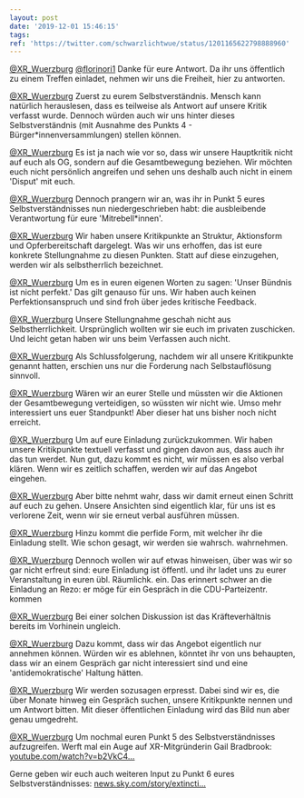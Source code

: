 ```yaml
---
layout: post
date: '2019-12-01 15:46:15'
tags: 
ref: 'https://twitter.com/schwarzlichtwue/status/1201165622798888960'
---
```

[@XR_Wuerzburg](https://twitter.com/XR_Wuerzburg) [@florinori1](https://twitter.com/florinori1) Danke für eure Antwort. Da ihr uns öffentlich zu einem Treffen einladet, nehmen wir uns die Freiheit, hier zu antworten.

[@XR_Wuerzburg](https://twitter.com/XR_Wuerzburg) Zuerst zu eurem Selbstverständnis. Mensch kann natürlich herauslesen, dass es teilweise als Antwort auf unsere Kritik verfasst wurde. Dennoch würden auch wir uns hinter dieses Selbstverständnis (mit Ausnahme des Punkts 4 - Bürger\*innenversammlungen) stellen können.

[@XR_Wuerzburg](https://twitter.com/XR_Wuerzburg) Es ist ja nach wie vor so, dass wir unsere Hauptkritik nicht auf euch als OG, sondern auf die Gesamtbewegung beziehen. Wir möchten euch nicht persönlich angreifen und sehen uns deshalb auch nicht in einem 'Disput' mit euch.

[@XR_Wuerzburg](https://twitter.com/XR_Wuerzburg) Dennoch prangern wir an, was ihr in Punkt 5 eures Selbstverständnisses nun niedergeschrieben habt: die ausbleibende Verantwortung für eure 'Mitrebell\*innen'.

[@XR_Wuerzburg](https://twitter.com/XR_Wuerzburg) Wir haben unsere Kritikpunkte an Struktur, Aktionsform und Opferbereitschaft dargelegt. Was wir uns erhoffen, das ist eure konkrete Stellungnahme zu diesen Punkten. Statt auf diese einzugehen, werden wir als selbstherrlich bezeichnet.

[@XR_Wuerzburg](https://twitter.com/XR_Wuerzburg) Um es in euren eigenen Worten zu sagen: 'Unser Bündnis ist nicht perfekt.' Das gilt genauso für uns. Wir haben auch keinen Perfektionsanspruch und sind froh über jedes kritische Feedback.

[@XR_Wuerzburg](https://twitter.com/XR_Wuerzburg) Unsere Stellungnahme geschah nicht aus Selbstherrlichkeit. Ursprünglich wollten wir sie euch im privaten zuschicken. Und leicht getan haben wir uns beim Verfassen auch nicht.

[@XR_Wuerzburg](https://twitter.com/XR_Wuerzburg) Als Schlussfolgerung, nachdem wir all unsere Kritikpunkte genannt hatten, erschien uns nur die Forderung nach Selbstauflösung sinnvoll.

[@XR_Wuerzburg](https://twitter.com/XR_Wuerzburg) Wären wir an eurer Stelle und müssten wir die Aktionen der Gesamtbewegung verteidigen, so wüssten wir nicht wie. Umso mehr interessiert uns euer Standpunkt! Aber dieser hat uns bisher noch nicht erreicht.

[@XR_Wuerzburg](https://twitter.com/XR_Wuerzburg) Um auf eure Einladung zurückzukommen. Wir haben unsere Kritikpunkte textuell verfasst und gingen davon aus, dass auch ihr das tun werdet. Nun gut, dazu kommt es nicht, wir müssen es also verbal klären. Wenn wir es zeitlich schaffen, werden wir auf das Angebot eingehen.

[@XR_Wuerzburg](https://twitter.com/XR_Wuerzburg) Aber bitte nehmt wahr, dass wir damit erneut einen Schritt auf euch zu gehen. Unsere Ansichten sind eigentlich klar, für uns ist es verlorene Zeit, wenn wir sie erneut verbal ausführen müssen.

[@XR_Wuerzburg](https://twitter.com/XR_Wuerzburg) Hinzu kommt die perfide Form, mit welcher ihr die Einladung stellt. Wie schon gesagt, wir werden sie wahrsch. wahrnehmen.

[@XR_Wuerzburg](https://twitter.com/XR_Wuerzburg) Dennoch wollen wir auf etwas hinweisen, über was wir so gar nicht erfreut sind: eure Einladung ist öffentl. und ihr ladet uns zu eurer Veranstaltung in euren übl. Räumlichk. ein. Das erinnert schwer an die Einladung an Rezo: er möge für ein Gespräch in die CDU-Parteizentr. kommen

[@XR_Wuerzburg](https://twitter.com/XR_Wuerzburg) Bei einer solchen Diskussion ist das Kräfteverhältnis bereits im Vorhinein ungleich.

[@XR_Wuerzburg](https://twitter.com/XR_Wuerzburg) Dazu kommt, dass wir das Angebot eigentlich nur annehmen können. Würden wir es ablehnen, könntet ihr von uns behaupten, dass wir an einem Gespräch gar nicht interessiert sind und eine 'antidemokratische' Haltung hätten.

[@XR_Wuerzburg](https://twitter.com/XR_Wuerzburg) Wir werden sozusagen erpresst. Dabei sind wir es, die über Monate hinweg ein Gespräch suchen, unsere Kritikpunkte nennen und um Antwort bitten. Mit dieser öffentlichen Einladung wird das Bild nun aber genau umgedreht.

[@XR_Wuerzburg](https://twitter.com/XR_Wuerzburg) Um nochmal euren Punkt 5 des Selbstverständnisses aufzugreifen. Werft mal ein Auge auf XR-Mitgründerin Gail Bradbrook: [youtube.com/watch?v=b2VkC4…](https://www.youtube.com/watch?v=b2VkC4SnwY0)



Gerne geben wir euch auch weiteren Input zu Punkt 6 eures Selbstverständnisses: [news.sky.com/story/extincti…](https://news.sky.com/story/extinction-rebellion-started-after-psychedelic-drug-trip-co-founder-says-11799493)